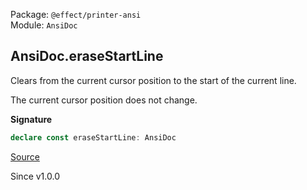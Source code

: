 Package: `@effect/printer-ansi`<br />
Module: `AnsiDoc`<br />

## AnsiDoc.eraseStartLine

Clears from the current cursor position to the start of the current line.

The current cursor position does not change.

**Signature**

```ts
declare const eraseStartLine: AnsiDoc
```

[Source](https://github.com/Effect-TS/effect/tree/main/packages/printer-ansi/src/AnsiDoc.ts#L222)

Since v1.0.0